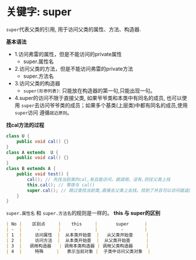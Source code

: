 # 关键字: super
`super`代表父类的引用, 用于访问父类的属性、方法、构造器.

**基本语法**
- 1.访问弗雷的属性，但是不能访问的private属性
  - super.属性名
- 2.访问父类的方法，但是不能访问弗雷的private方法
  - super.方法名
- 3.访问父类的构造器
  - `super(形参列表)`: 只能放在构造器的第一句,只能出现一句。
- 4.super的访问不限于直接父类, 如果爷爷类和本类中有同名的成员, 也可以使用
    `super`去访问爷爷类的成员；如果多个基类(上层类)中都有同名的成员,使用`super`访问
    遵循`就近原则`。

**找cal方法的过程**
```java
class U {
    public void cal() {}
}
class A extends  U {
    public void cal() {}
}
class B extends A {
    public void test() {
        cal(); // 先找当前类的cal,有且能访问，就调用。没有,则往父类上找
        this.cal(); // 等效与 cal()
        super.cal(); // 跳过查找当前类,直接去父类上去找。找到了并且可以访问就返回。没有,则往上层父类上找...
    }
}
```

`super.属性名` 和 `super.方法名`的规则是一样的。 
**this 与 super的区别**
```markdown
| No |    区别点     |    this     |       super      |
| -  |      -       |     -       |         -        |
| 1  |     访问属性  |  从本类开始查  |   从父类开始查     |
| 2  |     访问方法  |  从本类开始查  |  从父类开始查      |
| 3  |   调用构造器   | 调用本类构造器 | 调用父类构造器     |
| 4  |     特殊     |   表示当前对象 |  子类中访问父类对象  |
```